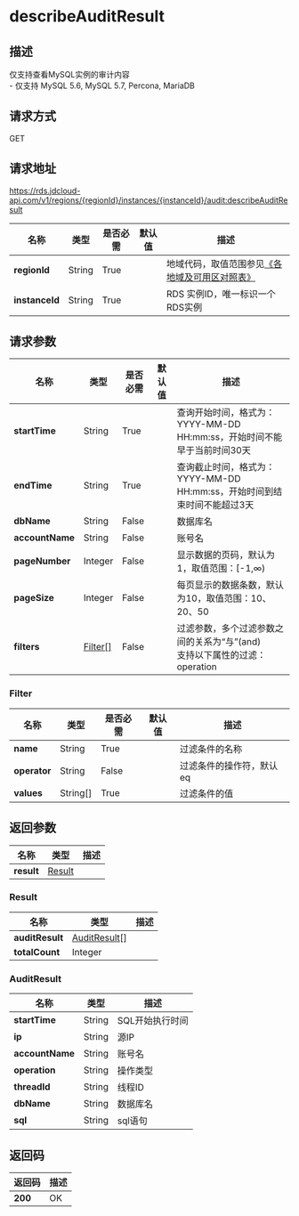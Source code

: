 # describeAuditResult


## 描述
仅支持查看MySQL实例的审计内容<br>- 仅支持 MySQL 5.6, MySQL 5.7, Percona, MariaDB

## 请求方式
GET

## 请求地址
https://rds.jdcloud-api.com/v1/regions/{regionId}/instances/{instanceId}/audit:describeAuditResult

|名称|类型|是否必需|默认值|描述|
|---|---|---|---|---|
|**regionId**|String|True| |地域代码，取值范围参见[《各地域及可用区对照表》](../Enum-Definitions/Regions-AZ.md)|
|**instanceId**|String|True| |RDS 实例ID，唯一标识一个RDS实例|

## 请求参数
|名称|类型|是否必需|默认值|描述|
|---|---|---|---|---|
|**startTime**|String|True| |查询开始时间，格式为：YYYY-MM-DD HH:mm:ss，开始时间不能早于当前时间30天|
|**endTime**|String|True| |查询截止时间，格式为：YYYY-MM-DD HH:mm:ss，开始时间到结束时间不能超过3天|
|**dbName**|String|False| |数据库名|
|**accountName**|String|False| |账号名|
|**pageNumber**|Integer|False| |显示数据的页码，默认为1，取值范围：[-1,∞)|
|**pageSize**|Integer|False| |每页显示的数据条数，默认为10，取值范围：10、20、50|
|**filters**|[Filter[]](#Filter)|False| |过滤参数，多个过滤参数之间的关系为“与”(and)<br>支持以下属性的过滤：<br>operation<br>|

### <a name="Filter">Filter</a>
|名称|类型|是否必需|默认值|描述|
|---|---|---|---|---|
|**name**|String|True| |过滤条件的名称|
|**operator**|String|False| |过滤条件的操作符，默认eq|
|**values**|String[]|True| |过滤条件的值|

## 返回参数
|名称|类型|描述|
|---|---|---|
|**result**|[Result](#Result)| |

### <a name="Result">Result</a>
|名称|类型|描述|
|---|---|---|
|**auditResult**|[AuditResult[]](#AuditResult)| |
|**totalCount**|Integer| |
### <a name="AuditResult">AuditResult</a>
|名称|类型|描述|
|---|---|---|
|**startTime**|String|SQL开始执行时间|
|**ip**|String|源IP|
|**accountName**|String|账号名|
|**operation**|String|操作类型|
|**threadId**|String|线程ID|
|**dbName**|String|数据库名|
|**sql**|String|sql语句|

## 返回码
|返回码|描述|
|---|---|
|**200**|OK|
